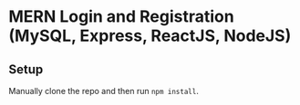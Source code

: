# MERN Login and Registration (MySQL, Express, ReactJS, NodeJS)



## Setup

Manually clone the repo and then run `npm install`.
